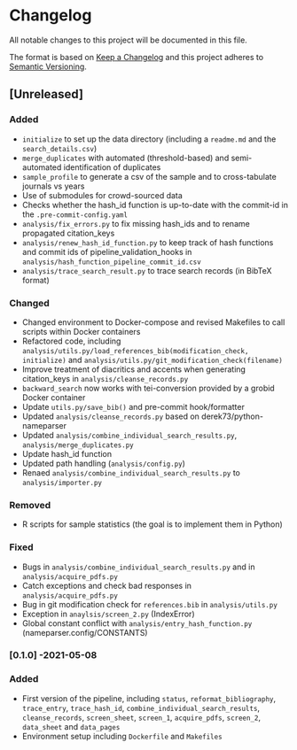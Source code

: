 # Changelog

All notable changes to this project will be documented in this file.

The format is based on [Keep a Changelog](https://keepachangelog.com/en/1.0.0/)
and this project adheres to [Semantic Versioning](https://semver.org/spec/v2.0).

## [Unreleased]

### Added

- `initialize` to set up the data directory (including a `readme.md` and the `search_details.csv`)
- `merge_duplicates` with automated (threshold-based) and semi-automated identification of duplicates
- `sample_profile` to generate a csv of the sample and to cross-tabulate journals vs years
- Use of submodules for crowd-sourced data
- Checks whether the hash_id function is up-to-date with the commit-id in the `.pre-commit-config.yaml`
- `analysis/fix_errors.py` to fix missing hash_ids and to rename propagated citation_keys
- `analysis/renew_hash_id_function.py` to keep track of hash functions and commit ids of pipeline_validation_hooks in `analysis/hash_function_pipeline_commit_id.csv`
- `analysis/trace_search_result.py` to trace search records (in BibTeX format)

### Changed

- Changed environment to Docker-compose and revised Makefiles to call scripts within Docker containers
- Refactored code, including `analysis/utils.py/load_references_bib(modification_check, initialize)` and `analysis/utils.py/git_modification_check(filename)`
- Improve treatment of diacritics and accents when generating citation_keys in `analysis/cleanse_records.py`
- `backward_search` now works with tei-conversion provided by a grobid Docker container
- Update `utils.py/save_bib()` and pre-commit hook/formatter
- Updated `analysis/cleanse_records.py` based on derek73/python-nameparser
- Updated `analysis/combine_individual_search_results.py`, `analysis/merge_duplicates.py`
- Update hash_id function
- Updated path handling (`analysis/config.py`)
- Renaed `analysis/combine_individual_search_results.py` to `analysis/importer.py`

### Removed

- R scripts for sample statistics (the goal is to implement them in Python)

### Fixed

- Bugs in `analysis/combine_individual_search_results.py` and in `analysis/acquire_pdfs.py`
- Catch exceptions and check bad responses in `analysis/acquire_pdfs.py`
- Bug in git modification check for `references.bib` in `analysis/utils.py`
- Exception in `anaylsis/screen_2.py` (IndexError)
- Global constant conflict with `analysis/entry_hash_function.py` (nameparser.config/CONSTANTS)

### [0.1.0] -2021-05-08

### Added

- First version of the pipeline, including `status`, `reformat_bibliography`, `trace_entry`, `trace_hash_id`, `combine_individual_search_results`, `cleanse_records`, `screen_sheet`, `screen_1`, `acquire_pdfs`, `screen_2`, `data_sheet` and `data_pages`
- Environment setup including `Dockerfile` and `Makefiles`
